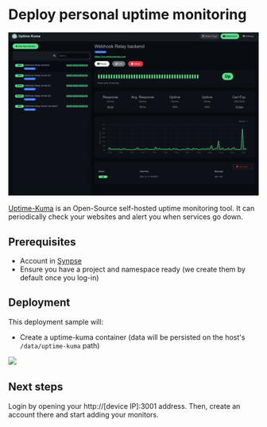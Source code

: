 # Deploy personal uptime monitoring

![screenshot](uptime-kuma.png)

[Uptime-Kuma](https://github.com/louislam/uptime-kuma) is an Open-Source self-hosted uptime monitoring tool. It can periodically check your websites and alert you when services go down.

## Prerequisites

- Account in [Synpse](https://cloud.synpse.net)
- Ensure you have a project and namespace ready (we create them by default once you log-in)

## Deployment

This deployment sample will:
- Create a uptime-kuma container (data will be persisted on the host's `/data/uptime-kuma` path)

<a href="https://cloud.synpse.net/deploy?fileUrl=https://raw.githubusercontent.com/synpse-hq/synpse/main/samples/uptime-kuma/uptime-kuma.yaml" rel="noopener" target="_blank">
  <img src="https://storage.googleapis.com/synpse-misc/deploytosynpse.png"/>
</a>


## Next steps

Login by opening your http://[device IP]:3001 address. Then, create an account there and start adding your monitors.
